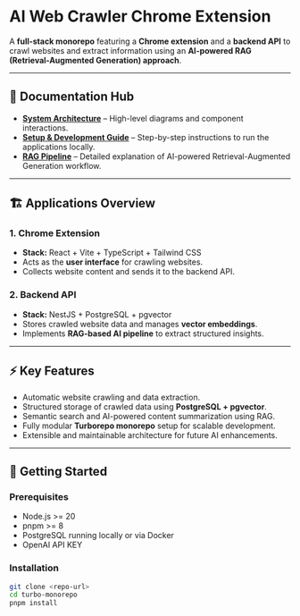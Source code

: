 # AI Web Crawler Chrome Extension

A **full-stack monorepo** featuring a **Chrome extension** and a **backend API** to crawl websites and extract information using an **AI-powered RAG (Retrieval-Augmented Generation) approach**.


---

## 🔗 Documentation Hub

- **[System Architecture](docs/SYSTEM_ARCHITECTURE.md)** – High-level diagrams and component interactions.  
- **[Setup & Development Guide](docs/SETUP_GUIDE.md)** – Step-by-step instructions to run the applications locally.  
- **[RAG Pipeline](docs/RAG_PIPELINE.md)** – Detailed explanation of AI-powered Retrieval-Augmented Generation workflow.  

---

## 🏗 Applications Overview

### 1. Chrome Extension
- **Stack:** React + Vite + TypeScript + Tailwind CSS  
- Acts as the **user interface** for crawling websites.  
- Collects website content and sends it to the backend API.  

### 2. Backend API
- **Stack:** NestJS + PostgreSQL + pgvector  
- Stores crawled website data and manages **vector embeddings**.  
- Implements **RAG-based AI pipeline** to extract structured insights.  

---

## ⚡ Key Features

- Automatic website crawling and data extraction.  
- Structured storage of crawled data using **PostgreSQL + pgvector**.  
- Semantic search and AI-powered content summarization using RAG.  
- Fully modular **Turborepo monorepo** setup for scalable development.  
- Extensible and maintainable architecture for future AI enhancements.  

---

## 🚀 Getting Started

### Prerequisites
- Node.js >= 20  
- pnpm >= 8  
- PostgreSQL running locally or via Docker
- OpenAI API KEY

### Installation
```bash
git clone <repo-url>
cd turbo-monorepo
pnpm install
